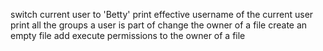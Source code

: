 switch current user to 'Betty'
print effective username of the current user
print all the groups a user is part of
change the owner of a file
create an empty file
add execute permissions to the owner of a file
